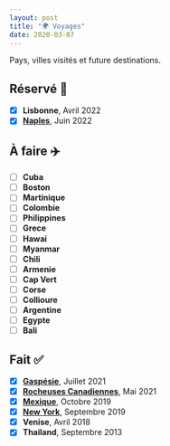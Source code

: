 ```yaml
---
layout: post
title: "🌍 Voyages"
date: 2020-03-07
---
```


Pays, villes visités et future destinations.

## Réservé 🧿

- [x] **Lisbonne**, Avril 2022
- [x] **[Naples](https://goo.gl/maps/P6nDNyezw2Tc25Xg8)**, Juin 2022

## À faire ✈️

- [ ] **Cuba**
- [ ] **Boston**
- [ ] **Martinique**
- [ ] **Colombie**
- [ ] **Philippines**
- [ ] **Grece**
- [ ] **Hawai**
- [ ] **Myanmar**
- [ ] **Chili**
- [ ] **Armenie**
- [ ] **Cap Vert**
- [ ] **Corse**
- [ ] **Collioure**
- [ ] **Argentine**
- [ ] **Egypte**
- [ ] **Bali**

## Fait ✅

- [x] **[Gaspésie](https://goo.gl/maps/xVQcKw3sRQrQSFp9A)**, Juillet 2021
- [x] **[Rocheuses Canadiennes](https://goo.gl/maps/RUV2TAuCHXjESshPA)**, Mai 2021
- [x] **[Mexique](https://goo.gl/maps/i4sZGGUXsc7tLtdHA)**, Octobre 2019
- [x] **[New York](https://goo.gl/maps/qPLThHHFK9GEmm2dA)**, Septembre 2019
- [x] **Venise**, Avril 2018
- [x] **Thailand**, Septembre 2013
